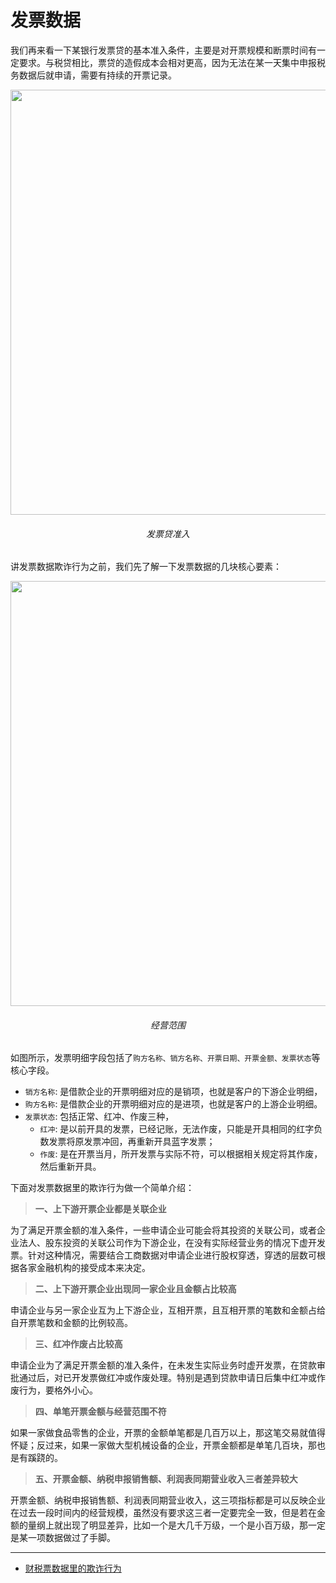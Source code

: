 # 发票数据

我们再来看一下某银行发票贷的基本准入条件，主要是对开票规模和断票时间有一定要求。与税贷相比，票贷的造假成本会相对更高，因为无法在某一天集中申报税务数据后就申请，需要有持续的开票记录。

<center>
<img src="./img/bank/bill_01.png" width="680px">
<h6>发票贷准入</h6>
</center>

讲发票数据欺诈行为之前，我们先了解一下发票数据的几块核心要素：

<center>
<img src="./img/bank/bill_02.png" width="680px">
<h6>经营范围</h6>
</center>

如图所示，发票明细字段包括了`购方名称、销方名称、开票日期、开票金额、发票状态`等核心字段。
- `销方名称`: 是借款企业的开票明细对应的是销项，也就是客户的下游企业明细，
- `购方名称`: 是借款企业的开票明细对应的是进项，也就是客户的上游企业明细。
- `发票状态`: 包括正常、红冲、作废三种，
  - `红冲`: 是以前开具的发票，已经记账，无法作废，只能是开具相同的红字负数发票将原发票冲回，再重新开具蓝字发票；
  - `作废`: 是在开票当月，所开发票与实际不符，可以根据相关规定将其作废，然后重新开具。

下面对发票数据里的欺诈行为做一个简单介绍：

> **一、上下游开票企业都是关联企业**

为了满足开票金额的准入条件，一些申请企业可能会将其投资的关联公司，或者企业法人、股东投资的关联公司作为下游企业，在没有实际经营业务的情况下虚开发票。针对这种情况，需要结合工商数据对申请企业进行股权穿透，穿透的层数可根据各家金融机构的接受成本来决定。

> **二、上下游开票企业出现同一家企业且金额占比较高**

申请企业与另一家企业互为上下游企业，互相开票，且互相开票的笔数和金额占给自开票笔数和金额的比例较高。

> **三、红冲作废占比较高**

申请企业为了满足开票金额的准入条件，在未发生实际业务时虚开发票，在贷款审批通过后，对已开发票做红冲或作废处理。特别是遇到贷款申请日后集中红冲或作废行为，要格外小心。

> **四、单笔开票金额与经营范围不符**

如果一家做食品零售的企业，开票的金额单笔都是几百万以上，那这笔交易就值得怀疑；反过来，如果一家做大型机械设备的企业，开票金额都是单笔几百块，那也是有蹊跷的。

> **五、开票金额、纳税申报销售额、利润表同期营业收入三者差异较大**

开票金额、纳税申报销售额、利润表同期营业收入，这三项指标都是可以反映企业在过去一段时间内的经营规模，虽然没有要求这三者一定要完全一致，但是若在金额的量纲上就出现了明显差异，比如一个是大几千万级，一个是小百万级，那一定是某一项数据做过了手脚。

-----
- [财税票数据里的欺诈行为](https://mp.weixin.qq.com/s/lyXLyqr2sVQz6qfucUb3nw)
